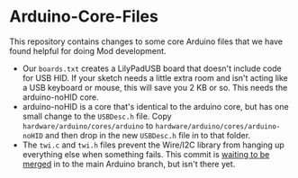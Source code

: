 # Arduino-Core-Files
This repository contains changes to some core Arduino files that we have found helpful for doing Mod development.

* Our `boards.txt` creates a LilyPadUSB board that doesn't include code for USB HID. If your sketch needs a little extra room and isn't acting like a USB keyboard or mouse, this will save you 2 KB or so. This needs the arduino-noHID core.
* arduino-noHID is a core that's identical to the arduino core, but has one small change to the `USBDesc.h` file. Copy `hardware/arduino/cores/arduino` to `hardware/arduino/cores/arduino-noHID` and then drop in the new `USBDesc.h` file in to that folder.
* The `twi.c` and `twi.h` files prevent the Wire/I2C library from hanging up everything else when something fails. This commit is <a href="https://github.com/arduino/Arduino/pull/1842">waiting to be merged</a> in to the main Arduino branch, but isn't there yet.

